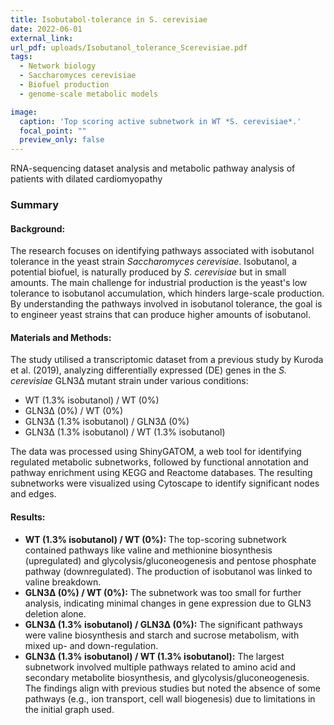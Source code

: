 ```yaml
---
title: Isobutabol-tolerance in S. cerevisiae
date: 2022-06-01
external_link: 
url_pdf: uploads/Isobutanol_tolerance_Scerevisiae.pdf
tags:
  - Network biology
  - Saccharomyces cerevisiae
  - Biofuel production
  - genome-scale metabolic models

image:
  caption: 'Top scoring active subnetwork in WT *S. cerevisiae*.'
  focal_point: ""
  preview_only: false
---
```


RNA-sequencing dataset analysis and metabolic pathway analysis of patients with dilated cardiomyopathy

### Summary
  
#### **Background:**
The research focuses on identifying pathways associated with isobutanol tolerance in the yeast strain *Saccharomyces cerevisiae*. Isobutanol, a potential biofuel, is naturally produced by *S. cerevisiae* but in small amounts. The main challenge for industrial production is the yeast's low tolerance to isobutanol accumulation, which hinders large-scale production. By understanding the pathways involved in isobutanol tolerance, the goal is to engineer yeast strains that can produce higher amounts of isobutanol.

#### **Materials and Methods:**
The study utilised a transcriptomic dataset from a previous study by Kuroda et al. (2019), analyzing differentially expressed (DE) genes in the *S. cerevisiae* GLN3∆ mutant strain under various conditions:
- WT (1.3% isobutanol) / WT (0%)
- GLN3∆ (0%) / WT (0%)
- GLN3∆ (1.3% isobutanol) / GLN3∆ (0%)
- GLN3∆ (1.3% isobutanol) / WT (1.3% isobutanol)

The data was processed using ShinyGATOM, a web tool for identifying regulated metabolic subnetworks, followed by functional annotation and pathway enrichment using KEGG and Reactome databases. The resulting subnetworks were visualized using Cytoscape to identify significant nodes and edges.

#### **Results:**
- **WT (1.3% isobutanol) / WT (0%):** The top-scoring subnetwork contained pathways like valine and methionine biosynthesis (upregulated) and glycolysis/gluconeogenesis and pentose phosphate pathway (downregulated). The production of isobutanol was linked to valine breakdown.
- **GLN3∆ (0%) / WT (0%):** The subnetwork was too small for further analysis, indicating minimal changes in gene expression due to GLN3 deletion alone.
- **GLN3∆ (1.3% isobutanol) / GLN3∆ (0%):** The significant pathways were valine biosynthesis and starch and sucrose metabolism, with mixed up- and down-regulation.
- **GLN3∆ (1.3% isobutanol) / WT (1.3% isobutanol):** The largest subnetwork involved multiple pathways related to amino acid and secondary metabolite biosynthesis, and glycolysis/gluconeogenesis. The findings align with previous studies but noted the absence of some pathways (e.g., ion transport, cell wall biogenesis) due to limitations in the initial graph used.

